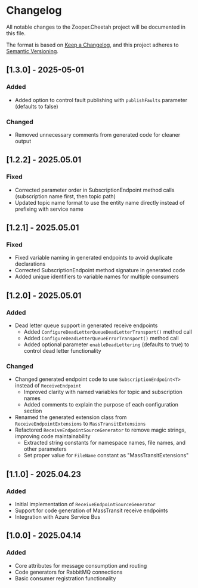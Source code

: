 # Changelog

All notable changes to the Zooper.Cheetah project will be documented in this file.

The format is based on [Keep a Changelog](https://keepachangelog.com/en/1.0.0/),
and this project adheres to [Semantic Versioning](https://semver.org/spec/v2.0.0.html).

## [1.3.0] - 2025-05-01

### Added
- Added option to control fault publishing with `publishFaults` parameter (defaults to false)

### Changed
- Removed unnecessary comments from generated code for cleaner output

## [1.2.2] - 2025.05.01

### Fixed

- Corrected parameter order in SubscriptionEndpoint method calls (subscription name first, then topic path)
- Updated topic name format to use the entity name directly instead of prefixing with service name

## [1.2.1] - 2025.05.01

### Fixed
- Fixed variable naming in generated endpoints to avoid duplicate declarations
- Corrected SubscriptionEndpoint method signature in generated code
- Added unique identifiers to variable names for multiple consumers

## [1.2.0] - 2025.05.01

### Added
- Dead letter queue support in generated receive endpoints
  - Added `ConfigureDeadLetterQueueDeadLetterTransport()` method call
  - Added `ConfigureDeadLetterQueueErrorTransport()` method call
  - Added optional parameter `enableDeadLettering` (defaults to true) to control dead letter functionality

### Changed
- Changed generated endpoint code to use `SubscriptionEndpoint<T>` instead of `ReceiveEndpoint`
  - Improved clarity with named variables for topic and subscription names
  - Added comments to explain the purpose of each configuration section
- Renamed the generated extension class from `ReceiveEndpointExtensions` to `MassTransitExtensions`
- Refactored `ReceiveEndpointSourceGenerator` to remove magic strings, improving code maintainability
  - Extracted string constants for namespace names, file names, and other parameters
  - Set proper value for `FileName` constant as "MassTransitExtensions"

## [1.1.0] - 2025.04.23

### Added
- Initial implementation of `ReceiveEndpointSourceGenerator`
- Support for code generation of MassTransit receive endpoints
- Integration with Azure Service Bus

## [1.0.0] - 2025.04.14

### Added
- Core attributes for message consumption and routing
- Code generators for RabbitMQ connections
- Basic consumer registration functionality
